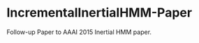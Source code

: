 IncrementalInertialHMM-Paper
============================

Follow-up Paper to AAAI 2015 Inertial HMM paper.
